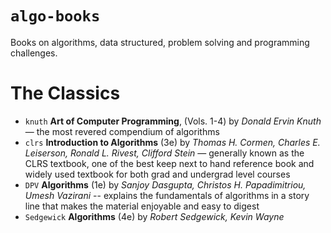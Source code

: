 `algo-books`
============

Books on algorithms, data structured, problem solving and programming challenges.

# The Classics
- `knuth` **Art of Computer Programming**, (Vols. 1-4) by *Donald Ervin Knuth* — the most revered compendium of algorithms
- `clrs` **Introduction to Algorithms** (3e) by *Thomas H. Cormen,  Charles E. Leiserson, Ronald L. Rivest, Clifford Stein* — generally known as the CLRS textbook, one of the best keep next to hand reference book and widely used textbook for both grad and undergrad level courses
- `DPV` **Algorithms** (1e) by *Sanjoy Dasgupta,  Christos H. Papadimitriou, Umesh Vazirani* -- explains the fundamentals of algorithms in a story line that makes the material enjoyable and easy to digest
- `Sedgewick` **Algorithms** (4e) by *Robert Sedgewick, Kevin Wayne* 
 